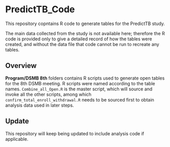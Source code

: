 # PredictTB_Code
This repository copntains R code to generate tables for the PredictTB study. 

The main data collected from the study is not available here; therefore the R code is provided only to give a detailed record of how the tables were created, and without the data file that code cannot be run to recreate any tables. 

## Overview

**Program/DSMB 8th** folders contains R scripts used to generate open tables for the 8th DSMB meeting. R scripts were named according to the table names. 
`Combine_all_Open.R` is the master script, which will source and invoke all the other scripts, among which `confirm_total_enroll_withdrawal.R` needs to be sourced first to obtain analysis data used in later steps.

## Update

This repository will keep being updated to include analysis code if applicable. 
